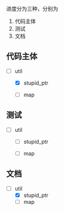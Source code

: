 进度分为三种，分别为
1. 代码主体
2. 测试
3. 文档

## 代码主体

- [ ] util
    - [x] stupid_ptr
    - [ ] map


## 测试

- [ ] util
    - [ ] stupid_ptr
    - [ ] map


## 文档

- [ ] util
    - [x] stupid_ptr
    - [ ] map
